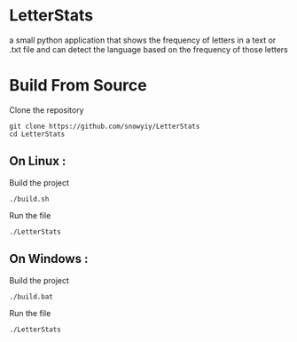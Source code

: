 # LetterStats

a small python application that shows the frequency of letters in a text or .txt file and can detect the language based on the frequency of those letters

# Build From Source

Clone the repository
```Clone the repository
git clone https://github.com/snowyiy/LetterStats
cd LetterStats
```

## On Linux :
Build the project
```Build the project
./build.sh
```

Run the file
```Run the file
./LetterStats
```

## On Windows :
Build the project
```Build the project
./build.bat
```

Run the file
```Run the file
./LetterStats
```

